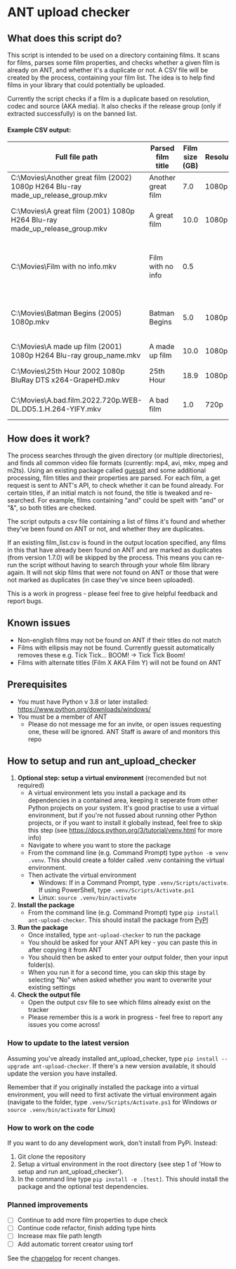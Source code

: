 # ANT upload checker

## What does this script do?
This script is intended to be used on a directory containing films. It scans for films, parses some film properties, and checks whether a given film is already on ANT, and whether it's a duplicate or not. A CSV file will be created by the process, containing your film list. The idea is to help find films in your library that could potentially be uploaded.

Currently the script checks if a film is a duplicate based on resolution, codec and source (AKA media). It also checks if the release group (only if extracted successfully) is on the banned list.

#### Example CSV output:
| Full file path                                                                   | Parsed film title  | Film size (GB) | Resolution | Codec | Source  | Release group         | Already on ANT?                                                                                                  |Info |
|----------------------------------------------------------------------------------|--------------------|----------------|------------|-------|---------|-----------------------|------------------------------------------------------------------------------------------------------------------|-|
| C:\Movies\Another great film (2002) 1080p H264 Blu-ray made_up_release_group.mkv | Another great film | 7.0            | 1080p      | H264  | Blu-ray | made_up_release_group | Uploadable - potentially        | Film does not exist, or could not match title|
| C:\Movies\A great film (2001) 1080p H264 Blu-ray made_up_release_group.mkv       | A great film       | 10.0           | 1080p      | H264  | Blu-ray | made_up_release_group | Uploadable                                    | A film with 1080p/H264/Web does not already exists. link               |
| C:\Movies\Film with no info.mkv                                                  | Film with no info  | 0.5            |            |       |         |                       | Duplicate - potentially               |         On ANT, but could not dupe check (could not extract resolution/codec/media from filename). test_link |
| C:\Movies\Batman Begins (2005) 1080p.mkv                                         | Batman Begins      | 5.0            | 1080p      |       |         |                       | Duplicate - partial  | A film with 1080p already exists. Could not extract and check codec/media from filename. link |
| C:\Movies\A made up film (2001) 1080p H264 Blu-ray group_name.mkv                | A made up film     | 10.0           | 1080p      | H264  | Blu-ray | group_name            | Duplicate                                                                  | Exact filename already exists: link  |
| C:\Movies\25th Hour 2002 1080p BluRay DTS x264-GrapeHD.mkv                       | 25th Hour          | 18.9           | 1080p      | H264  | Blu-ray | grapehd            | Duplicate                                               | A film with 1080p/H264/Blu-ray already exists: link     |
| C:\Movies\A.bad.film.2022.720p.WEB-DL.DD5.1.H.264-YIFY.mkv                       | A bad film         | 1.0            | 720p       | H264  | Web     | yify                  | Banned                                                                          | Release group 'yify' is banned from ANT - do not upload|




## How does it work?

The process searches through the given directory (or multiple directories), and finds all common video file formats (currently: mp4, avi, mkv, mpeg and m2ts). Using an existing package called [guessit](https://github.com/guessit-io/guessit) and some additional processing, film titles and their  properties are parsed. For each film, a get request is sent to ANT's API, to check whether it can be found already. For certain titles, if an initial match is not found, the title is tweaked and re-searched. For example, films containing "and" could be spelt with "and" or "&", so both titles are checked.

The script outputs a csv file containing a list of films it's found and whether they've been found on ANT or not, and whether they are duplicates.

If an existing film_list.csv is found in the output location specified, any films in this that have already been found on ANT and are marked as duplicates (from version 1.7.0) will be skipped by the process. This means you can re-run the script without having to search through your whole film library again. It will not skip films that were not found on ANT or those that were not marked as duplicates (in case they've since been uploaded).

This is a work in progress - please feel free to give helpful feedback and report bugs.

## Known issues
* Non-english films may not be found on ANT if their titles do not match
* Films with ellipsis may not be found. Currently guessit automatically removes these e.g. Tick Tick... BOOM! -> Tick Tick Boom!
* Films with alternate titles (Film X AKA Film Y) will not be found on ANT

## Prerequisites
* You must have Python v 3.8 or later installed: https://www.python.org/downloads/windows/
* You must be a member of ANT
    * Please do not message me for an invite, or open issues requesting one, these will be ignored. ANT Staff is aware of and monitors this repo

## How to setup and run ant_upload_checker
1. **Optional step: setup a virtual environment** (recomended but not required)
    * A virtual environment lets you install a package and its dependencies in a contained area, keeping it seperate from other Python projects on your system. It's good practise to use a virtual environment, but if you're not fussed about running other Python projects, or if you want to install it globally instead, feel free to skip this step (see https://docs.python.org/3/tutorial/venv.html for more info)
    * Navigate to where you want to store the package
    * From the command line (e.g. Command Prompt) type `python -m venv .venv`. This should create a folder called .venv containing the virtual environment.
    * Then activate the virtual environment
        * Windows: If in a Command Prompt, type `.venv/Scripts/activate`. If using PowerShell, type `.venv/Scripts/Activate.ps1`
        * Linux: `source .venv/bin/activate`
2. **Install the package**
    * From the command line (e.g. Command Prompt) type `pip install ant-upload-checker`. This should install the package from [PyPI](https://pypi.org/project/ant-upload-checker/)
3. **Run the package**
    * Once installed, type `ant-upload-checker` to run the package
    * You should be asked for your ANT API key - you can paste this in after copying it from ANT
    * You should then be asked to enter your output folder, then your input folder(s).
    * When you run it for a second time, you can skip this stage by selecting "No" when asked whether you want to overwrite your existing settings
4. **Check the output file**
    * Open the output csv file to see which films already exist on the tracker
    * Please remember this is a work in progress - feel free to report any issues you come across!

### How to update to the latest version
Assuming you've already installed ant_upload_checker, type `pip install --upgrade ant-upload-checker`. If there's a new version available, it should update the version you have installed. 

Remember that if you originally installed the package into a virtual environment, you will need to first activate the virtual environment again (navigate to the folder, type `.venv/Scripts/Activate.ps1` for Windows or `source .venv/bin/activate` for Linux)

### How to work on the code
If you want to do any development work, don't install from PyPi. Instead:
1. Git clone the repository
2. Setup a virtual environment in the root directory (see step 1 of 'How to setup and run ant_upload_checker'). 
3. In the command line type `pip install -e .[test]`. This should install the package and the optional test dependencies.


### Planned improvements
- [ ] Continue to add more film properties to dupe check
- [ ] Continue code refactor, finish adding type hints
- [ ] Increase max file path length
- [ ] Add automatic torrent creator using torf

See the [changelog](https://github.com/pizzaolive/ant_upload_checker/blob/5a6d68e3772630efe6ca5a7ac8c7e7e233c1348f/changelog.md) for recent changes.

